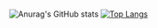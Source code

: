 ### 
![Anurag's GitHub stats](https://github-readme-stats.vercel.app/api?username=camposfilipe&show_icons=true&theme=tokyonight&include_all_commits=true)
[![Top Langs](https://github-readme-stats.vercel.app/api/top-langs/?username=camposfilipe&theme=tokyonight&layout=compact)](https://github.com/anuraghazra/github-readme-stats)



<!--
**camposfilipe/camposfilipe** is a ✨ _special_ ✨ repository because its `README.md` (this file) appears on your GitHub profile.

Here are some ideas to get you started:

- 🔭 I’m currently working on ...
- 🌱 I’m currently learning ...
- 👯 I’m looking to collaborate on ...
- 🤔 I’m looking for help with ...
- 💬 Ask me about ...
- 📫 How to reach me: ...
- 😄 Pronouns: ...
- ⚡ Fun fact: ...
-->

